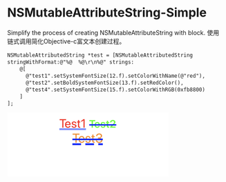 # NSMutableAttributeString-Simple
Simplify the process of creating NSMutableAttributeString with block. 使用链式调用简化Objective-c富文本创建过程。

    NSMutableAttributedString *test = [NSMutableAttributedString stringWithFormat:@"%@  %@\r\n%@" strings:
        @[
          @"test1".setSystemFontSize(12.f).setColorWithName(@"red"),
          @"test2".setBoldSystemFontSize(13.f).setRedColor(),
          @"test4".setSystemFontSize(15.f).setColorWithRGB(0xfb8800)
        ]
    ];
    
![image](https://github.com/penoty/NSMutableAttributeString-Simple/blob/master/sample.png )
